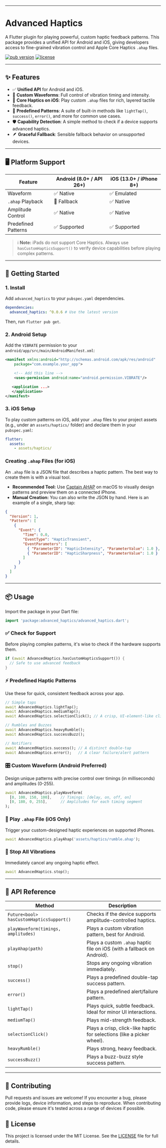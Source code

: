 
---

# Advanced Haptics

A Flutter plugin for playing powerful, custom haptic feedback patterns. This package provides a unified API for Android and iOS, giving developers access to fine-grained vibration control and Apple Core Haptics `.ahap` files.

[![pub version](https://img.shields.io/pub/v/advanced_haptics.svg)](https://pub.dev/packages/advanced_haptics)
[![license](https://img.shields.io/badge/license-MIT-blue.svg)](https://github.com/miracle101000/advanced_haptics/blob/main/LICENSE)

---

## ✨ Features

-   ✅ **Unified API** for Android and iOS.
-   🎯 **Custom Waveforms**: Full control of vibration timing and intensity.
-   🍎 **Core Haptics on iOS**: Play custom `.ahap` files for rich, layered tactile feedback.
-   🧠 **Predefined Patterns**: A suite of built-in methods like `lightTap()`, `success()`, `error()`, and more for common use cases.
-   🛡️ **Capability Detection**: A simple method to check if a device supports advanced haptics.
-   🪶 **Graceful Fallback**: Sensible fallback behavior on unsupported devices.

---

## 🖥 Platform Support

| Feature             | Android (8.0+ / API 26+) | iOS (13.0+ / iPhone 8+) |
| ------------------- | ------------------------ | ----------------------- |
| Waveform            | ✅ Native                | ✅ Emulated             |
| `.ahap` Playback    | 🔁 Fallback              | ✅ Native               |
| Amplitude Control   | ✅ Native                | ✅ Native               |
| Predefined Patterns | ✅ Supported             | ✅ Supported            |

> ℹ️ **Note:** iPads do not support Core Haptics. Always use `hasCustomHapticsSupport()` to verify device capabilities before playing complex patterns.

---

## 🚀 Getting Started

### 1. Install

Add `advanced_haptics` to your `pubspec.yaml` dependencies.

```yaml
dependencies:
  advanced_haptics: ^0.0.6 # Use the latest version
```

Then, run `flutter pub get`.

### 2. Android Setup

Add the `VIBRATE` permission to your `android/app/src/main/AndroidManifest.xml`:

```xml
<manifest xmlns:android="http://schemas.android.com/apk/res/android"
    package="com.example.your_app">

    <!-- Add this line -->
    <uses-permission android:name="android.permission.VIBRATE"/>

   <application ...>
   </application>
</manifest>
```

### 3. iOS Setup

To play custom patterns on iOS, add your `.ahap` files to your project assets (e.g., under an `assets/haptics/` folder) and declare them in your `pubspec.yaml`:

```yaml
flutter:
  assets:
    - assets/haptics/
```

### Creating `.ahap` Files (for iOS)

An `.ahap` file is a JSON file that describes a haptic pattern. The best way to create them is with a visual tool.

-   **Recommended Tool:** Use [Captain AHAP](https://apps.apple.com/us/app/captain-ahap/id1502445293) on macOS to visually design patterns and preview them on a connected iPhone.
-   **Manual Creation:** You can also write the JSON by hand. Here is an example of a single, sharp tap:

```json
{
  "Version": 1,
  "Pattern": [
    {
      "Event": {
        "Time": 0.0,
        "EventType": "HapticTransient",
        "EventParameters": [
          { "ParameterID": "HapticIntensity", "ParameterValue": 1.0 },
          { "ParameterID": "HapticSharpness", "ParameterValue": 1.0 }
        ]
      }
    }
  ]
}
```

---

## 📦 Usage

Import the package in your Dart file:

```dart
import 'package:advanced_haptics/advanced_haptics.dart';
```

### ✅ Check for Support

Before playing complex patterns, it's wise to check if the hardware supports them.

```dart
if (await AdvancedHaptics.hasCustomHapticsSupport()) {
  // Safe to use advanced feedback
}
```

### ⚡ Predefined Haptic Patterns

Use these for quick, consistent feedback across your app.

```dart
// Simple taps
await AdvancedHaptics.lightTap();
await AdvancedHaptics.mediumTap();
await AdvancedHaptics.selectionClick(); // A crisp, UI-element-like click

// Rumbles and Buzzes
await AdvancedHaptics.heavyRumble();
await AdvancedHaptics.successBuzz();

// Notifiers
await AdvancedHaptics.success(); // A distinct double-tap
await AdvancedHaptics.error();   // A clear failure/alert pattern
```

### 🎛️ Custom Waveform (Android Preferred)

Design unique patterns with precise control over timings (in milliseconds) and amplitudes (0-255).

```dart
await AdvancedHaptics.playWaveform(
  [0, 100, 150, 100],    // Timings: [delay, on, off, on]
  [0, 180, 0, 255],      // Amplitudes for each timing segment
);
```

### 🍏 Play `.ahap` File (iOS Only)

Trigger your custom-designed haptic experiences on supported iPhones.

```dart
await AdvancedHaptics.playAhap('assets/haptics/rumble.ahap');
```

### 🛑 Stop All Vibrations

Immediately cancel any ongoing haptic effect.

```dart
await AdvancedHaptics.stop();
```

---

## 🧠 API Reference

| Method                                       | Description                                                                    |
| -------------------------------------------- | ------------------------------------------------------------------------------ |
| `Future<bool> hasCustomHapticsSupport()`     | Checks if the device supports amplitude-controlled haptics.                    |
| `playWaveform(timings, amplitudes)`          | Plays a custom vibration pattern, best for Android.                            |
| `playAhap(path)`                             | Plays a custom `.ahap` haptic file on iOS (with a fallback on Android).        |
| `stop()`                                     | Stops any ongoing vibration immediately.                                       |
| `success()`                                  | Plays a predefined double-tap success pattern.                                 |
| `error()`                                    | Plays a predefined alert/failure pattern.                                      |
| `lightTap()`                                 | Plays quick, subtle feedback. Ideal for minor UI interactions.                 |
| `mediumTap()`                                | Plays mid-strength feedback.                                                   |
| `selectionClick()`                           | Plays a crisp, click-like haptic for selections (like a picker wheel).         |
| `heavyRumble()`                              | Plays strong, heavy feedback.                                                  |
| `successBuzz()`                              | Plays a buzz-buzz style success pattern.                                       |

---

## 🙌 Contributing

Pull requests and issues are welcome! If you encounter a bug, please provide logs, device information, and steps to reproduce. When contributing code, please ensure it's tested across a range of devices if possible.

## 📄 License

This project is licensed under the MIT License. See the [LICENSE](LICENSE) file for full details.
